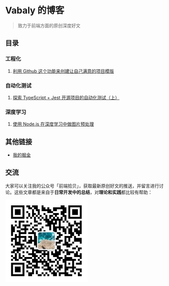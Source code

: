 # Vabaly 的博客

> 致力于前端方面的原创深度好文

## 目录

### 工程化

1. [利用 Github 这个功能来创建让自己满意的项目模版](https://github.com/vabaly/blog/issues/3)

### 自动化测试

1. [探索 TypeScript + Jest 开源项目的自动化测试（上）](https://github.com/vabaly/blog/issues/1)

### 深度学习

1. [使用 Node.js 在深度学习中做图片预处理](https://github.com/vabaly/blog/issues/2)

## 其他链接

* [我的掘金](https://juejin.im/user/57fc4381da2f60004fa61944)

## 交流

大家可以关注我的公众号「前端拾贝」，获取最新原创好文的推送，并留言进行讨论。这些文章都是来自于**日常开发中的总结**，对**理论和实践**都比较有帮助：

![微信公众号二维码](https://raw.githubusercontent.com/vabaly/picture/master/imageswechat-qrcode.jpg)
